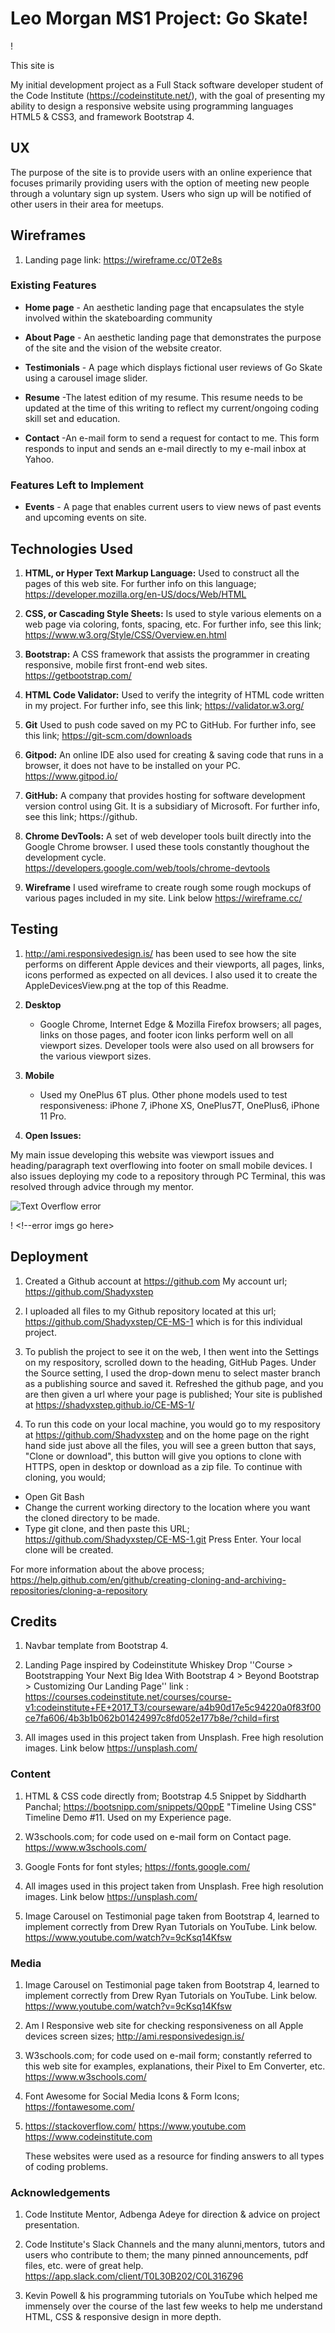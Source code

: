 # Leo Morgan MS1 Project: Go Skate!

!

This site is 

My initial development project as a Full Stack software developer student of the Code Institute (https://codeinstitute.net/), 
with the goal of presenting my ability to design a responsive website using programming languages HTML5 & CSS3, and framework Bootstrap 4.

## UX

 The purpose of the site is to provide users with an online experience that focuses primarily providing users with the option of meeting new people through a voluntary sign up
 system. Users who sign up will be notified of other users in their area for meetups.

## Wireframes

1. Landing page link: https://wireframe.cc/0T2e8s

### Existing Features

  * __Home page__ - An aesthetic landing page that encapsulates the style involved within the skateboarding community

  * __About Page__ - An aesthetic landing page that demonstrates the purpose of the site and the vision of the website creator.

  * __Testimonials__  - A page which displays fictional user reviews of Go Skate using a carousel image slider.

  * __Resume__  -The latest edition of my resume.  This resume needs to be updated at the time of this writing to reflect my current/ongoing coding skill set and education.

  * __Contact__  -An e-mail form to send a request for contact to me.  This form responds to input and sends an e-mail directly to my e-mail inbox at Yahoo.


  ###  Features Left to Implement

  * __Events__ - A page that enables current users to view news of past events and upcoming events on site. 
  
  
 ## Technologies Used

 1. **HTML, or Hyper Text Markup Language:**  Used to construct all the pages of this web site.  For further info on this language;   
 https://developer.mozilla.org/en-US/docs/Web/HTML

 2. **CSS, or Cascading Style Sheets:**  Is used to style various elements on a web page via coloring, fonts, spacing, etc.  For further info, see this link;
 https://www.w3.org/Style/CSS/Overview.en.html

 3. **Bootstrap:**  A CSS framework that assists the programmer in creating responsive, mobile first front-end web sites.  
 https://getbootstrap.com/

 4. **HTML Code Validator:**  Used to verify the integrity of HTML code written in my project. For further info, see this link;
 https://validator.w3.org/

 5. **Git**   Used to push code saved on my PC to GitHub. For further info, see this link;
https://git-scm.com/downloads

 6. **Gitpod:**  An online IDE also used for creating & saving code that runs in a browser, it does not have to be installed on your PC.
 https://www.gitpod.io/

 8. **GitHub:** A company that provides hosting for software development version control using Git. It is a subsidiary of Microsoft. For further info, see this link;
 https://github.
 
 9. **Chrome DevTools:**   A set of web developer tools built directly into the Google Chrome browser.  I used these tools constantly thoughout the development cycle.    
 https://developers.google.com/web/tools/chrome-devtools

 10. **Wireframe** I used wireframe to create rough some rough mockups of various pages included in my site. Link below
 https://wireframe.cc/


 ## Testing

 1.  http://ami.responsivedesign.is/  has been used to see how the site performs on different Apple devices and their viewports, all pages, links, icons performed as expected on all devices. I also used it to create the AppleDevicesView.png at the top of this Readme.

 2.  **Desktop**
     
       * Google Chrome, Internet Edge & Mozilla Firefox browsers; all pages, links on those pages, and footer icon links perform well on all viewport sizes. Developer tools were also used on all browsers for the various viewport sizes.

 3.  **Mobile**

      *  Used my OnePlus 6T plus. 
      Other phone models used to test responsiveness: iPhone 7, iPhone XS, OnePlus7T, OnePlus6, iPhone 11 Pro.     

 4.  **Open Issues:**  

 My main issue developing this website was viewport issues and heading/paragraph text overflowing into footer on small mobile devices.
 I also issues deploying my code to a repository through PC Terminal, this was resolved through advice through my mentor. 
 


 ![Text Overflow error](assets/img/textoverflow-error.png)

 ! <!--error imgs go here>


         
## Deployment

  1. Created a Github account at https://github.com
  My account url;    https://github.com/Shadyxstep

  2. I uploaded all files to my Github repository located at this url;  https://github.com/Shadyxstep/CE-MS-1 which is for this individual project.

  3. To publish the project to see it on the web, I then went into the Settings on my respository, scrolled down to the heading, GitHub Pages. Under the Source setting, I used the drop-down menu to select master branch as a publishing source and saved it.  Refreshed the github page, and you are then given a url where your page is published;
   Your site is published at https://shadyxstep.github.io/CE-MS-1/

  4.  To run this code on your local machine, you would go to my respository at 
https://github.com/Shadyxstep   and on the home page on the right hand side just above all the files, you will see a green button that says,
"Clone or download", this button will give you options to clone with HTTPS, open in desktop or download as a zip file.
To continue with cloning, you would;
  * Open Git Bash
  * Change the current working directory to the location where you want the cloned directory to be made.
  * Type git clone, and then paste this URL; https://github.com/Shadyxstep/CE-MS-1.git      Press Enter. Your local clone will be created.

  For more information about the above process; https://help.github.com/en/github/creating-cloning-and-archiving-repositories/cloning-a-repository

## Credits

1. Navbar template from Bootstrap 4.

2. Landing Page inspired by Codeinstitute Whiskey Drop 
''Course > Bootstrapping Your Next Big Idea With Bootstrap 4 > Beyond Bootstrap > Customizing Our Landing Page''
 link : https://courses.codeinstitute.net/courses/course-v1:codeinstitute+FE+2017_T3/courseware/a4b90d17e5c94220a0f83f00ce7fa606/4b3b1b062b01424997c8fd052e177b8e/?child=first

3. All images used in this project taken from Unsplash. Free high resolution images. Link below
   https://unsplash.com/



### Content

   1. HTML & CSS code directly from;  Bootstrap 4.5 Snippet by Siddharth Panchal;  https://bootsnipp.com/snippets/Q0ppE "Timeline Using CSS"  Timeline Demo #11.
      Used on my Experience page.

   2.  W3schools.com; for code used on e-mail form on Contact page.     https://www.w3schools.com/

   3.  Google Fonts for font styles;  https://fonts.google.com/

   4. All images used in this project taken from Unsplash. Free high resolution images. Link below
   https://unsplash.com/

   5. Image Carousel on Testimonial page taken from Bootstrap 4, learned to implement correctly from Drew Ryan Tutorials on YouTube. Link below.
https://www.youtube.com/watch?v=9cKsq14Kfsw

### Media

   1. Image Carousel on Testimonial page taken from Bootstrap 4, learned to implement correctly from Drew Ryan Tutorials on YouTube. Link below.
    https://www.youtube.com/watch?v=9cKsq14Kfsw

   2. Am I Responsive web site for checking responsiveness on all Apple devices screen sizes;
   http://ami.responsivedesign.is/

   3. W3schools.com; for code used on e-mail form; constantly referred to this web site for examples, explanations, their Pixel to Em Converter, etc. https://www.w3schools.com/

   4. Font Awesome for Social Media Icons & Form Icons; https://fontawesome.com/

   5. https://stackoverflow.com/ 
      https://www.youtube.com 
      https://www.codeinstitute.com
      
      These websites were used as a resource for finding answers to all types of coding problems.


### Acknowledgements

1. Code Institute Mentor, Adbenga Adeye for direction & advice on project presentation.

2. Code Institute's Slack Channels and the many alunni,mentors, tutors and users who contribute to them; the many pinned announcements, pdf files, etc. were of great help.
https://app.slack.com/client/T0L30B202/C0L316Z96

3. Kevin Powell & his programming tutorials on YouTube which helped me immensely over the course of the last few weeks to help me understand HTML, CSS & responsive design in
more depth. 